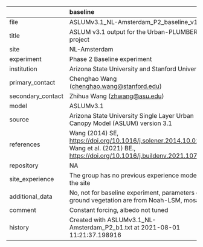 |                   | baseline                                                                                                                              |
|:------------------|:--------------------------------------------------------------------------------------------------------------------------------------|
| file              | ASLUMv3.1_NL-Amsterdam_P2_baseline_v1.nc                                                                                              |
| title             | ASLUM v3.1 output for the Urban-PLUMBER project                                                                                       |
| site              | NL-Amsterdam                                                                                                                          |
| experiment        | Phase 2 Baseline experiment                                                                                                           |
| institution       | Arizona State University and Stanford University                                                                                      |
| primary_contact   | Chenghao Wang (chenghao.wang@stanford.edu)                                                                                            |
| secondary_contact | Zhihua Wang (zhwang@asu.edu)                                                                                                          |
| model             | ASLUMv3.1                                                                                                                             |
| source            | Arizona State University Single Layer Urban Canopy Model (ASLUM) version 3.1                                                          |
| references        | Wang (2014) SE, https://doi.org/10.1016/j.solener.2014.10.012; Wang et al. (2021) BE., https://doi.org/10.1016/j.buildenv.2021.107593 |
| repository        | NA                                                                                                                                    |
| site_experience   | The group has no previous experience modelling the site                                                                               |
| additional_data   | No, not for baseline experiment, parameters of ground vegetation are from Noah-LSM, mosaic                                            |
| comment           | Constant forcing, albedo not tuned                                                                                                    |
| history           | Created with ASLUMv3.1_NL-Amsterdam_P2_b1.txt at 2021-08-01 11:21:37.198916                                                           |
